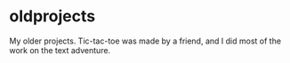 # oldprojects
My older projects.
Tic-tac-toe was made by a friend, and I did most of the work on the text adventure.
